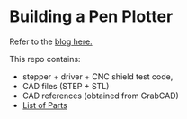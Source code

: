 # Building a Pen Plotter

Refer to the [blog here.](https://shivamkedia17.github.io/plotter)

This repo contains:
- stepper + driver + CNC shield test code, 
- CAD files (STEP + STL)
- CAD references (obtained from GrabCAD)
- [List of Parts](parts_list.md)
